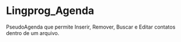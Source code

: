 # Lingprog_Agenda
PseudoAgenda que permite Inserir, Remover, Buscar e Editar contatos dentro de um arquivo.
